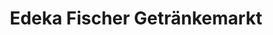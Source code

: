 ---
title: "Edeka Fischer Getränkemarkt"
url: /baden-baden/edeka-fischer-getraenkemarkt/
shop: Getränke
---